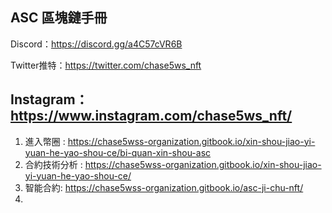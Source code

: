 **ASC 區塊鏈手冊**
---------------------------
Discord：https://discord.gg/a4C57cVR6B 

Twitter推特：https://twitter.com/chase5ws_nft 

Instagram：https://www.instagram.com/chase5ws_nft/
---------------------------
1. 進入幣圈 : https://chase5wss-organization.gitbook.io/xin-shou-jiao-yi-yuan-he-yao-shou-ce/bi-quan-xin-shou-asc
3. 合約技術分析 : https://chase5wss-organization.gitbook.io/xin-shou-jiao-yi-yuan-he-yao-shou-ce/
5. 智能合約: https://chase5wss-organization.gitbook.io/asc-ji-chu-nft/ 
6.
